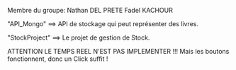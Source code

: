 Membre du groupe:
Nathan DEL PRETE
Fadel KACHOUR


"API_Mongo" ==> API de stockage qui peut représenter des livres.

"StockProject" ==> Le projet de gestion de Stock.


ATTENTION LE TEMPS REEL N'EST PAS IMPLEMENTER !!!
Mais les boutons fonctionnent, donc un Click suffit !
